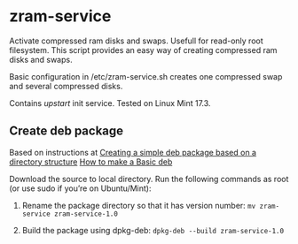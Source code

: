 # zram-service
Activate compressed ram disks and swaps. Usefull for read-only root filesystem.
This script provides an easy way of creating compressed ram disks and swaps.

Basic configuration in /etc/zram-service.sh creates one compressed swap and several compressed disks.

Contains *upstart* init service. Tested  on Linux Mint 17.3.


## Create deb package
Based on instructions at
[Creating a simple deb package based on a directory structure](http://www.sj-vs.net/creating-a-simple-debian-deb-package-based-on-a-directory-structure/)
[How to make a Basic deb](http://ubuntuforums.org/showthread.php?t=910717)

Download the source to local directory. Run the following commands as root (or use sudo if you’re on Ubuntu/Mint):

1. Rename the package directory so that it has version number:
`mv zram-service zram-service-1.0`

2. Build the package using dpkg-deb:
`dpkg-deb --build zram-service-1.0`
